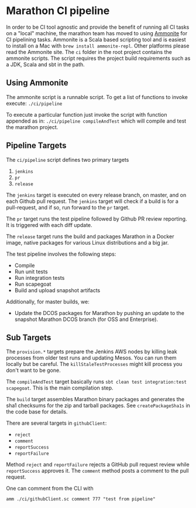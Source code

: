 # Marathon CI pipeline

In order to be CI tool agnostic and provide the benefit of running all CI tasks
on a "local" machine, the marathon team has moved to using [Ammonite](http://www.lihaoyi.com/Ammonite/)
for CI pipelining tasks.   Ammonite is a Scala based scripting tool and is
easiest to install on a Mac with `brew install ammonite-repl`.  Other platforms
please read the Ammonite site.   The `ci` folder in the root project contains
the ammonite scripts.   The script requires the project build requirements such
as a JDK, Scala and sbt in the path.


## Using Ammonite

The ammonite script is a runnable script.  To get a list of functions to invoke execute: `./ci/pipeline`

To execute a particular function just invoke the script with function appended as in:
`./ci/pipeline compileAndTest` which will compile and test the marathon project.

## Pipeline Targets

The `ci/pipeline` script defines two primary targets

1. `jenkins`
2. `pr`
3. `release`

The `jenkins` target is executed on every release branch, on master, and on each Github pull request. The `jenkins`
target will check if a build is for a pull-request, and if so, run forward to the `pr` target.

The `pr` target runs the test pipeline followed by Github PR review reporting. It is triggered with each diff
update.

The `release` target runs the build and packages Marathon in a Docker image,
native packages for various Linux distributions and a big jar.

The test pipeline involves the following steps:

* Compile
* Run unit tests
* Run integration tests
* Run scapegoat
* Build and upload snapshot artifacts

Additionally, for master builds, we:

* Update the DCOS packages for Marathon by pushing an update to the snapshot Marathon DCOS branch (for OSS and
  Enterprise).

## Sub Targets

The `provision.*` targets prepare the Jenkins AWS nodes by killing leak
processes from older test runs and updating Mesos. You can run them locally but
be careful. The `killStaleTestProcesses` might kill process you don't want to be
gone.

The `compileAndTest` target basically runs `sbt clean test integration:test
scapegoat`. This is the main compilation step.

The `build` target assembles Marathon binary packages and generates the
sha1 checksums for the zip and tarball packages. See `createPackageSha1s` in the
code base for details.

There are several targets in `githubClient`:

  * `reject`
  * `comment`
  * `reportSuccess`
  * `reportFailure`

Method `reject` and `reportFailure` rejects a GitHub pull request review while `reportSuccess` approves it.
The `comment` method posts a comment to the pull request.

One can comment from the CLI with
```
amm ./ci/githubClient.sc comment 777 "test from pipeline"
```
